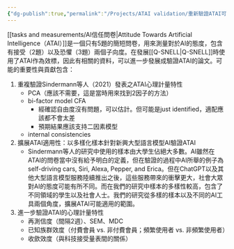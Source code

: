 ```yaml
---
{"dg-publish":true,"permalink":"/Projects/ATAI validation/重新驗證ATAI可能的賣點/","title":"重新驗證ATAI可能的賣點","tags":["ai","chatgpt","投稿暫存","ideas","todotask"],"created":"2024-02-19T17:00","updated":"2024-02-19T23:56"}
---
```



[[tasks and measurements/AI信任問卷\|Attitude Towards Artificial Intelligence（ATAI）]]是一個只有5題的簡短問卷，用來測量對於AI的態度，包含有接受（2題）以及恐懼（3題）兩個子向度。在發展[[Q-SNELL\|Q-SNELL]]時使用了ATAI作為效標，因此有相關的資料，可以進一步發展成驗證ATAI的論文。可能的重要性與貢獻包含：

1. 重複驗證Sindermann等人（2021）發表之ATAI心理計量特性
   - PCA（應該不需要，這是當時用來找到2因子的方法）
   - bi-factor model CFA
     - 經確認自由度沒有問題，可以估計。但可能是just identified，適配應該都不會太差
     - 預期結果應該支持二因素模型
   - internal consistencies
2. 擴展ATAI適用性：以多樣化樣本針對新興大型語言模型AI驗證ATAI
   - Sindermann等人的研究中使用的樣本由大學生佔絕大多數。AI雖然在ATAI的問卷當中沒有給予明白的定義，但在驗證的過程中AI所舉的例子為self-driving cars, Siri, Alexa, Pepper, and Erica。但在ChatGPT以及其他大型語言模型服務陸續推出之後，這些服務帶來的衝擊更大，社會大眾對AI的態度可能有所不同。而在我們的研究中樣本的多樣性較高，包含了不同領域的學生以及社會人士。我們的研究從多樣的樣本以及不同的AI工具兩個角度，擴展ATAI可能適用的範圍。
3. 進一步驗證ATAI的心理計量特性
   - 再測信度（間隔2週）、SEM、MDC
   - 已知族群效度（付費會員 vs. 非付費會員；頻繁使用者 vs. 非頻繁使用者）
   - 收歛效度（與科技接受量表間的關係）
